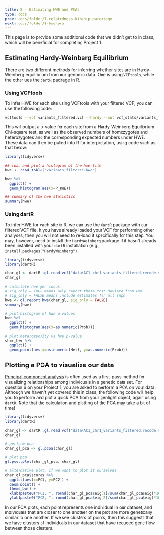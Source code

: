 ```yaml
---
title: 8 - Estimating HWE and PCAs
type: docs
prev: docs/folder/7-relatedness-kinship-parentage
next: docs/folder/8-hwe-pca
---
```


This page is to provide some additional code that we didn't get to in class, which will be beneficial for completing Project 1.

## Estimating Hardy-Weinberg Equilibrium

There are two different methods for inferring whether sites are in Hardy-Weinberg equilibrium from our genomic data. One is using `VCFtools`, while the other ues the `dartR` package in R.

### Using VCFtools

To infer HWE for each site using VCFtools with your filtered VCF, you can use the following code:

```sh
vcftools --vcf variants_filtered.vcf --hardy --out vcf_stats/variants_filtered
```

This will output a p-value for each site from a Hardy-Weinberg Equilibrium Chi-square test, as well as the observed numbers of homozygotes and heterozygotes and the corresponding expected numbers under HWE. These data can then be pulled into R for interpretation, using code such as that below:

```r
library(tidyverse)

## load and plot a histogram of the hwe file
hwe <- read_table("variants_filtered.hwe")

hwe %>%
  ggplot() +
  geom_histogram(aes(x=P_HWE))

## summary of the hwe statistics
summary(hwe)
```

### Using dartR

To infer HWE for each site in R, we can use the `dartR` package with our filtered VCF file. If you have already loaded your VCF for performing other analyses, then you will not need to re-load it specifically for this step. You may, however, need to install the `HardyWeinberg` package if it hasn't already been installed with your `dartR` installation (e.g., `install.packages("HardyWeinberg")`.

```r
library(tidyverse)
library(dartR)

char_gl <- dartR::gl.read.vcf("data/AC1_chr1_variants_filtered.recode.vcf")
char_gl

# calculate hwe per locus
# sig_only = TRUE means only report those that deviate from HWE
# sig_only = FALSE means include estimates for all snps
hwe <- gl.report.hwe(char_gl, sig_only = FALSE)
summary(hwe)

# plot histogram of hwe p-values
hwe %>%
  ggplot() +
  geom_histogram(aes(x=as.numeric(Prob)))

# plot heterozyosity vs hwe p-value
char_hwe %>%
  ggplot() +
  geom_point(aes(x=as.numeric(Het), y=as.numeric(Prob)))

```

## Plotting a PCA to visualize our data

[Principal component analysis](https://en.wikipedia.org/wiki/Principal_component_analysis) is often used as a first-pass method for visualizing relationships among individuals in a genetic data set. For question 6 on your Project 1, you are asked to perform a PCA on your data. Although we haven't yet covered this in class, the following code will help you to perform and plot a quick PCA from your genlight object, again using `dartR`. Note that the calculation and plotting of the PCA may take a bit of time!

```r
library(tidyverse)
library(dartR)

char_gl <- dartR::gl.read.vcf("data/AC1_chr1_variants_filtered.recode.vcf")
char_gl

# perform pca
char_gl_pca <- gl.pcoa(char_gl)

# plot pca
gl.pcoa.plot(char_gl_pca, char_gl)

# alternative plot, if we want to plot it ourselves
char_gl_pca$scores %>%
  ggplot(aes(x=PC1, y=PC2)) +
  geom_point() +
  theme_bw() +
  xlab(paste0("PC1, ", round(char_gl_pca$eig[1]/sum(char_gl_pca$eig)*100,1), "% of variation"))  +
  ylab(paste0("PC2, ", round(char_gl_pca$eig[2]/sum(char_gl_pca$eig)*100,1), "% of variation"))

```

In our PCA plots, each point represents one individual in our dataset, and individuals that are closer to one another on the plot are more genetically similar to one another. If we see clusters of points, then this suggests that we have clusters of individuals in our dataset that have reduced gene flow between those clusters. 
